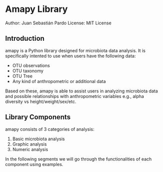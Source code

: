 # Amapy Library

Author: Juan Sebastián Pardo
License: MIT License

## Introduction
amapy is a Python library designed for microbiota data analysis. It is specifically intented to use when users have the following data:
- OTU observations
- OTU taxonomy
- OTU Tree
- Any kind of anthropometric or additional data

Based on these, amapy is able to assist users in analyzing microbiota data and possible relationships with anthropometric variables e.g., alpha diversity vs height/weight/sex/etc. 


## Library Components
amapy consists of 3 categories of analysis: 
1. Basic microbiota analysis
2. Graphic analysis
3. Numeric analysis

In the following segments we will go through the functionalities of each component using examples. 

